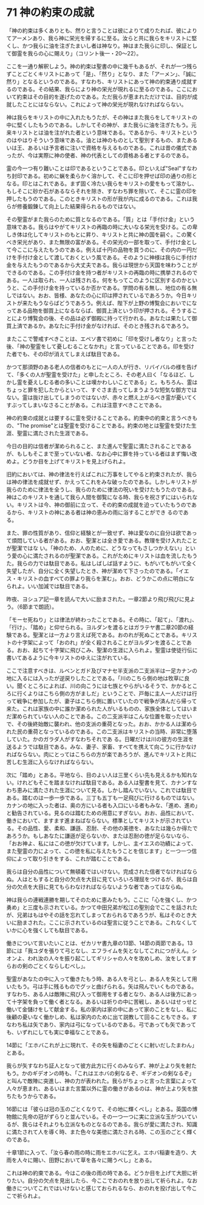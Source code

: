 # 71 神の約束の成就

「神の約束は多くありとも、然りと言うことは彼によりて成りたれば、彼によりてアーメンあり、我ら神に栄光を帰するに至る。汝らと共に我らをキリストに堅くし、かつ我らに油を注ぎたまいし者は神なり。神はまた我らに印し、保証として御霊を我らの心に賜えり」（コリント後一・20〜22）。

ここを一通り解釈しよう。神の約束は聖書の中に幾千もあるが、それが一つ残らずことごとくキリストにあって「是」、「然り」となり、また「アーメン」、「誠に然り」となるというのである。すなわち、キリストにあって神の約束通り成就するのである。その結果、我らにより神の栄光が現れるに至るのである。ここにおいて約束はその目的を遂げたのである。ただ我らが恵まれただけでは、目的が成就したことにはならない。これによって神の栄光が現れなければならない。

神は我らをキリストの中に入れたもうたが、その神はまた我らをしてキリストの中に堅くしたもうのである。しかしてその神が、また我らに油を注ぎたもう。元来キリストとは油を注がれた者という意味である。であるから、キリストというのはやはりそういう意味である。油とは神のものとして聖別するもの、またあるいは王、あるいは予言者に注いで資格を与えるものである。これは昔の儀式であったが、今は実際に神の使者、神の代表としての資格ある者とするのである。

霊の今一つ有り難いことは印であるということである。印といえぱ"Seal"すなわち封印である。初めに蝋を柔らかく溶かして、そこに印を押せば印の通りの形となる。印とはこれである。まず固く冷たい我らをキリストの愛をもって溶かし、もしそこに砂か石があるならそれを除き、すなわち罪を除いて、そこに霊の印を押したもうのである。このときキリストの形が我が内に成るのである。これは我らが修養鍛錬して向上した結果得られるものではない。

その聖霊がまた我らのために質となるのである。「質」とは「手付け金」という意味である。我らはやがてキリストの再臨の時に大いなる栄光を受ける。この卑しき体は化してキリストのもとに昇り、キリストと共に神の国を嗣ぐ。この驚くべき栄光があり、また無限の富がある。その栄光の一部を取って、手付け金として今ここに与えたもうのである。例えば十円の品物を買うのに、その内の一円だけを手付け金として渡しておくという風である。そのように神様は我らに手付け金を与えたもうのであるから大丈夫である。我らは現世から天国を味わうことができるのである。この手付け金を持つ者がキリストの再臨の時に携挙されるのである。一人は取られ、一人は残される。何をもってこのように区別するのかというと、この手付け金を持っているか否かである。学問の有る無し、地位の有る無しではない。おお、皆様、あなたの心に印は押されているであろうか。今日キリストが来たもうならばどうであろう。例えば、陛下が上野の博覧会においでになってある品物を御買上になるならば、御買上済という印が押される。そうすることにより博覧会の後、その品は必ず御殿に持って行かれる。あなたは果たして御買上済であるか。あなたに手付け金がなければ、そのとき残されるであろう。

またここで警戒すべきことは、エペソ書で初めに「印を受けし者なり」と言った後、「神の聖霊をして憂しむることなかれ」と言っていることである。印を受けた者でも、その印が消えてしまえば駄目である。

かつて那須野のある老人の信者のもとに一人の人が行き、リバイバルの様を告げて、「多くの人が聖霊を受けた」と申したところ、その老人曰く「なるほど、しかし霊を憂えしむる者の多いことは嘆かわしいことである」と。もちろん、霊はちょっと罪を犯したからといって、すぐさま去ってしまうような短気な御方ではない。霊は抜け出してしまうのではないが、赤々と燃え上がるべき霊が憂いてくすぶってしまいなさることがある。これは注意すべきことである。

神の約束の成就とは要するに霊を受けることである。約束中の約束と言うべきもの、"The promise"とは聖霊を受けることである。約束の地とは聖霊を受けた生涯、聖霊に満たされた生涯である。

今日の目的は信者が潔められること、また進んで聖霊に満たされることであるが、もしもそこまで至っていない者、なお心中に罪を持っている者はまず悔い改めよ。どうか目を上げてキリストを見上げられよ。

旧約においては、神の律法を行えぱこれに万事をしてやると約束されたが、我らは神の律法を成就せず、かえってこれをみな破ったのである。しかしキリストが我らのために律法を全うし、我らのために律法の呪いを受けたもうたのである。神はこのキリストを通して我ら人間を御覧になる時、我らを祝さずにはいられない。キリストは今、神の御前に立って、その約束の成就を迫っていたもうのであるから、キリストの神にある者は神の恵みの雨に浴することができ
るのである。

また、罪の性質があり、信仰と経験とが一致せず、神は愛なのに自分は欲であって煩悶している者がある。おお、聖潔とは全き愛である。教理を受け入れたことが聖潔ではな
い。「神のため、人のために、どうなってもさしつかえない」という愛の心に満たされるのが聖潔である。これがためにキリストは血を流したもうた。我らの力では駄目である。私はしばしば話すように、もがいてもがいて全く失望したが、自分に全く失望したとき、神が潔めて下さったのである。「イエス・キリストの血すべての罪より我らを潔む」。おお、どうかこの点に明白になられよ。いい加減では駄目である。

昨夜、ヨシュア記一章を読んで大いに励まされた。一章2節より飛び飛びに見よう。（6節まで朗読）。

「モーセ死ねり」とは律法が終わったことである。その時に、「起て」、「渡れ」、「行け」、「踏め」と仰せられる。ヨルダンを渡るとはガラテヤ書二章20節の経験である。聖潔とは一方より言えば死である。おのれが死ぬことである。キリストの十字架によって「おのれ」が全く殺されることがヨルダンを渡ることである。おお、起ちて十字架に飛びこみ、聖潔の生涯に入られよ。聖霊は使徒行伝に書いてあるように今キリストのゆえに注がれている。

ここで注意すべきは、ルベンとガド及びマナセ半支派の二支派半は一足カナンの地に入るには入ったが逆戻りしたことである。「川のこちら側の地は牧草に良い。聞くところによれば、川の向こうには七族とやらがいるそうで、かかるところに行くよりはこちら側の方がましだ」ということで、戸毎に主人一人だけは行って戦争に参加したが、妻子はこちら側に置いていたので戦争が済んだら帰って来た。これは家族の中に誰か潔められた人がいるものの、家族全体としてはいまだ潔められていない人のことである。この二支派半はこんな位置を取ったせいで、その後終始敵に襲われ、他の支派の重荷となった。おお、かかる人は潔められた民の重荷となっているのである。この二支派はキリストの当時、非常に堕落していた。かのガラダ人がすなわちそれであ
る。日曜だけは川の彼方の生涯を送るようでは駄目である。みな、妻子、家畜、すべてを携えて向こうに行かなければならない。肉にとってはこちらの方が楽であろうが、進んでキリストと共に苦しむ生涯に入らなければならない。

次に「踏め」とある。平地なら、目のよい人は三里くらい先も見えるかも知れない。けれどもそこを踏まなければ駄目である。ある人は聖書を見て、カナンすなわち恵みに満たされた生涯について見る。しかし踏んでいない。これでは駄目である。踏むのは一歩一歩である。三丁も五丁も一足飛びに行けるものではない。カナンの地に入った者は、奥の方にいる者も入口にいる者もみな、「進め、進め」と勧告されている。見るのは踏むための用意にすぎない。おお、品性において、働きにおいて、ますます進まねばならない。標準としてキリストが示されている。その品性、愛、柔和、謙遜、忍耐、その他の美徳を、あなたは幾らか得たであろうか。もしあなたに謙遜が足らないか、または忍耐の徳が足らないなら、「おお神よ、私にはこの徳が欠けています。しかし、主イエスの功績によって、また聖霊の力によって、この徳を私に与えたもうことを信じます」と一つ一つ信仰によって取り引きをする、これが踏むことである。

我らは自分の品性について無頓着ではいけない。完成された信者でなければならぬ。人はともすると自分の欠点を大目に見ていろいろ理屈をつけるが、我らは自分の欠点を大目に見てもらわなければならないような者であってはならぬ。

神は我らの連戦連勝を期してそのために恵みたもう。ここに「心を強くし、かつ勇め」と三度も示されている。かつて中田兄弟が松江の聖別会でここを話されたが、兄弟はもはやその話を忘れてしまっておられるであろうが、私はそのとき大いに励まされた。ここに示されているのは聖言に従うことである。これなくしていかに心を強くしても駄目である。

働きについて言いたいことは、ゼカリヤ書九章の13節、14節の両節である。13節には「我ユダを張りて弓となし、エフライムを矢となしてこれにつがえん。シオンよ、われ汝の人々を振り起こしてギリシャの人々を攻めしめ、汝をしてますらおの剣のごとくならしむべし」。

聖霊があなたの中に入って働きたもう時、ある人を弓とし、ある人を矢として用いたもう。弓は手に残るものでグッと曲げられる。矢は飛んでいくものである。すなわち、ある人は敵陣に飛び入って御用をする者となり、ある人は後方にあって十字架を負って働く者となる。あるいは祈りの中に苦戦し、あるいはせっせと働いて金儲けをして献金する。私の家内は家の中にあって家のことをなし、私に後顧の憂いなく働かしめ、私は家内のために出て説教して回ることもできる。すなわち私は矢であり、家内は弓になっているのである。弓であっても矢であっても、いずれにしても実に幸福なことである。

14節に「エホバこれが上に現れて、その矢を稲妻のごとくに射いだしたまわん」とある。

我らが矢すなわち証人となって彼方此方に行くのみならず、神が上より矢を射たもう。かのギデオンの時も、「これはエホバの剣なるぞ、ギデオンの剣なるぞ」と叫んで敵陣に突進し、神の力が表われた。我らがちょっと言った言葉によって人々が恵まれ、あるいはまた言葉以外に霊の働きがあるのは、神が上より矢を放ちたもうからである。

16節には「彼らは冠の玉のごとくなりて、その地に輝くべし」とある。英国の博物館に先帝の冠がずらりと並んでいる。その一つ一つに実に立派な玉がついているが、我らはそれよりも立派なものとなるのである。我らが愛に満たされ、知識に満たされて人を導く時、また色々な美徳に満たされる時、この玉のごとく輝くのである。

十章1節に入って、「汝ら春の雨の時に雨をエホバに乞え。エホバ稲妻を造り、大雨を人々に賜い、田野において草を各々に賜うべし」とある。

これは神の約束である。今はこの後の雨の時である。どうか目を上げて大胆に祈りたい。自分の欠点を見出したら、今ここでおのれを放り出して祈られよ。なお働きについてこれではいけないと感じておられるなら、おのれを投げ出して今ここで祈られよ。

